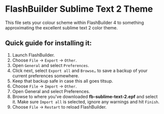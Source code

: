 FlashBuilder Sublime Text 2 Theme
==================================

This file sets your colour scheme within FlashBuilder 4 to something
approximating the excellent sublime text 2 color theme.

Quick guide for installing it:
------------------------------

1. Launch FlashBuilder.
2. Choose `File` -> `Export` -> `Other`.
3. Open `General` and select `Preferences`.
4. Click next, select `Export all` and `Browse…` to save a backup of your
   current preferences somewhere.
5. Keep that backup safe in case this all goes titsup.
6. Choose `File` -> `Import` -> `Other`.
7. Open General and select Preferences.
8. Browse to where you've downloaded **fb-sublime-text-2.epf** and select it. Make
   sure `Import all` is selected, ignore any warnings and hit `Finish`.
9. Choose `File` -> `Restart` to reload FlashBuilder.